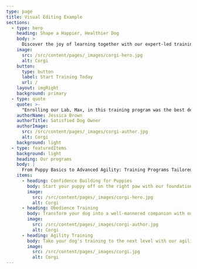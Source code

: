 ```yaml
---
type: page
title: Visual Editing Example
sections:
  - type: hero
    heading: Shape a Happier, Healthier Dog
    body: >
      Discover the joy of learning together with our expert-led training programs designed for dogs of all ages and breeds. Whether you're looking to teach basic commands, improve behavior, or try advanced tricks, our friendly environment and positive reinforcement techniques will help your furry friend thrive. Let's achieve remarkable results together!
    image:
      src: /src/content/pages/_images/corgi-hero.jpg
      alt: Corgi
    button:
      type: button
      label: Start Training Today
      url: /
    layout: imgRight
    background: primary
  - type: quote
    quote: >-
      "Enrolling our Lab, Max, in this training program was the best decision! The trainers are knowledgeable and supportive, making each session both fun and effective. Now, Max is well-behaved and thrilled at each training opportunity. We love seeing his progress and the bond we've built together."
    authorName: Jessica Brown
    authorTitle: Satisfied Dog Owner
    authorImage:
      src: /src/content/pages/_images/corgi-author.jpg
      alt: Corgi
    background: light
  - type: featuredItems
    background: light
    heading: Our programs
    body: |
      From Puppy Basics to Advanced Agility: Training Programs Tailored for Every Stage of Your Dog's Life
    items:
      - heading: Confidence Building for Puppies
        body: Start your puppy off on the right paw with our foundational training classes designed for young learners. Our experienced trainers use gentle, positive reinforcement techniques to teach basic commands, socialization, and good behavior, setting your puppy up for a lifetime of success and companionship.
        image:
          src: /src/content/pages/_images/corgi-hero.jpg
          alt: Corgi
      - heading: Obedience Training
        body: Transform your dog into a well-mannered companion with our advanced obedience training courses. From sit, stay, and heel to more complex commands, our structured program focuses on consistency and patience, helping your dog understand and follow your lead in any situation.
        image:
          src: /src/content/pages/_images/corgi-author.jpg
          alt: Corgi
      - heading: Agility Training
        body: Take your dog's training to the next level with our agility courses. Designed for all skill levels, this program offers a fun way to bond with your pet while improving their physical fitness and mental agility. Navigate jumps, tunnels, and weave poles in a supportive, high-energy environment.
        image:
          src: /src/content/pages/_images/corgi.jpg
          alt: Corgi
---
```

